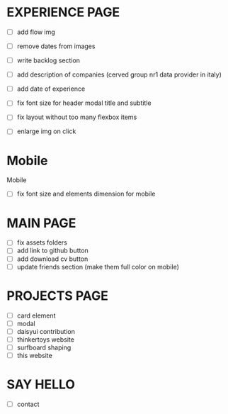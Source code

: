 # EXPERIENCE PAGE
- [ ] add flow img
- [ ] remove dates from images
- [ ] write backlog section


- [ ] add description of companies (cerved group nr1 data provider in italy)
- [ ] add date of experience
- [ ] fix font size for header modal title and subtitle
- [ ] fix layout without too many flexbox items
- [ ] enlarge img on click


# Mobile

Mobile
- [ ] fix font size and elements dimension for mobile

# MAIN PAGE

- [ ] fix assets folders
- [ ] add link to github button
- [ ] add download cv button
- [ ] update friends section (make them full color on mobile)

# PROJECTS PAGE

- [ ] card element
- [ ] modal
- [ ] daisyui contribution
- [ ] thinkertoys website
- [ ] surfboard shaping
- [ ] this website

# SAY HELLO

- [ ] contact
